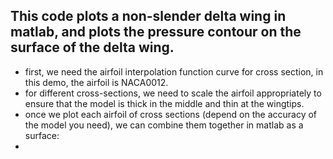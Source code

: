## This code plots a non-slender delta wing in matlab, and plots the pressure contour on the surface of the delta wing.
  - first, we need the airfoil interpolation function curve for cross section, in this demo, the airfoil is NACA0012.
  - for different cross-sections, we need to scale the airfoil appropriately to ensure that the model is thick in the middle and thin at the wingtips.
  - once we plot each airfoil of cross sections (depend on the accuracy of the model you need), we can combine them together in matlab as a surface:
  - 
